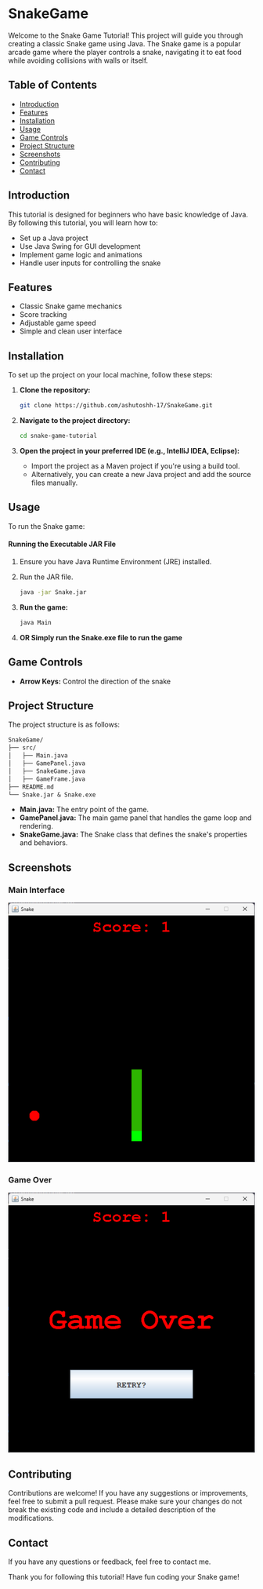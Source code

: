 # SnakeGame

Welcome to the Snake Game Tutorial! This project will guide you through creating a classic Snake game using Java. The Snake game is a popular arcade game where the player controls a snake, navigating it to eat food while avoiding collisions with walls or itself.

## Table of Contents

- [Introduction](#introduction)
- [Features](#features)
- [Installation](#installation)
- [Usage](#usage)
- [Game Controls](#game-controls)
- [Project Structure](#project-structure)
- [Screenshots](#screenshots)
- [Contributing](#contributing)
- [Contact](#contact)

## Introduction

This tutorial is designed for beginners who have basic knowledge of Java. By following this tutorial, you will learn how to:

- Set up a Java project
- Use Java Swing for GUI development
- Implement game logic and animations
- Handle user inputs for controlling the snake

## Features

- Classic Snake game mechanics
- Score tracking
- Adjustable game speed
- Simple and clean user interface

## Installation

To set up the project on your local machine, follow these steps:

1. **Clone the repository:**

    ```bash
    git clone https://github.com/ashutoshh-17/SnakeGame.git
    ```

2. **Navigate to the project directory:**

    ```bash
    cd snake-game-tutorial
    ```

3. **Open the project in your preferred IDE (e.g., IntelliJ IDEA, Eclipse):**

    - Import the project as a Maven project if you're using a build tool.
    - Alternatively, you can create a new Java project and add the source files manually.

## Usage

To run the Snake game:

#### Running the Executable JAR File

1. Ensure you have Java Runtime Environment (JRE) installed.
2. Run the JAR file.
   ```sh
   java -jar Snake.jar
   ```   

2. **Run the game:**

    ```bash
    java Main
    ```
    
3. **OR Simply run the Snake.exe file to run the game**    

## Game Controls

- **Arrow Keys:** Control the direction of the snake

## Project Structure

The project structure is as follows:

```
SnakeGame/
├── src/
│   ├── Main.java
│   ├── GamePanel.java
│   ├── SnakeGame.java
│   ├── GameFrame.java
├── README.md
└── Snake.jar & Snake.exe
```

- **Main.java:** The entry point of the game.
- **GamePanel.java:** The main game panel that handles the game loop and rendering.
- **SnakeGame.java:** The Snake class that defines the snake's properties and behaviors.

## Screenshots

### Main Interface

![Main Interface](screenshots/main-interface.png)

### Game Over

![Game-Over](screenshots/game-over.png)

## Contributing

Contributions are welcome! If you have any suggestions or improvements, feel free to submit a pull request. Please make sure your changes do not break the existing code and include a detailed description of the modifications.

## Contact

If you have any questions or feedback, feel free to contact me.

Thank you for following this tutorial! Have fun coding your Snake game!
